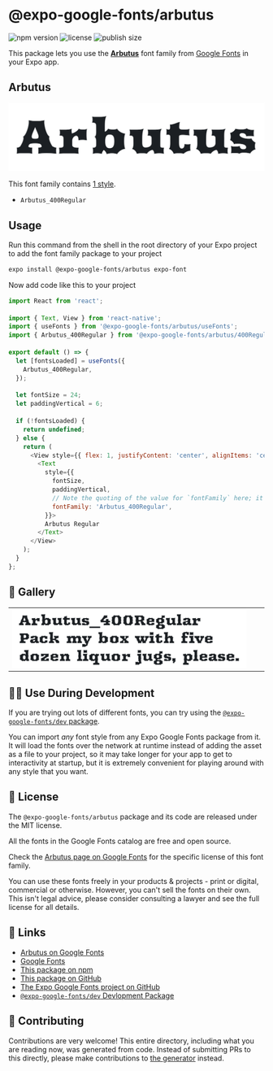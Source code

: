 # @expo-google-fonts/arbutus

![npm version](https://flat.badgen.net/npm/v/@expo-google-fonts/arbutus)
![license](https://flat.badgen.net/github/license/expo/google-fonts)
![publish size](https://flat.badgen.net/packagephobia/install/@expo-google-fonts/arbutus)

This package lets you use the [**Arbutus**](https://fonts.google.com/specimen/Arbutus) font family from [Google Fonts](https://fonts.google.com/) in your Expo app.

## Arbutus

![Arbutus](./font-family.png)

This font family contains [1 style](#-gallery).

- `Arbutus_400Regular`

## Usage

Run this command from the shell in the root directory of your Expo project to add the font family package to your project
```sh
expo install @expo-google-fonts/arbutus expo-font
```

Now add code like this to your project
```js
import React from 'react';

import { Text, View } from 'react-native';
import { useFonts } from '@expo-google-fonts/arbutus/useFonts';
import { Arbutus_400Regular } from '@expo-google-fonts/arbutus/400Regular';

export default () => {
  let [fontsLoaded] = useFonts({
    Arbutus_400Regular,
  });

  let fontSize = 24;
  let paddingVertical = 6;

  if (!fontsLoaded) {
    return undefined;
  } else {
    return (
      <View style={{ flex: 1, justifyContent: 'center', alignItems: 'center' }}>
        <Text
          style={{
            fontSize,
            paddingVertical,
            // Note the quoting of the value for `fontFamily` here; it expects a string!
            fontFamily: 'Arbutus_400Regular',
          }}>
          Arbutus Regular
        </Text>
      </View>
    );
  }
};

```

## 🔡 Gallery


||||
|-|-|-|
|![Arbutus_400Regular](.//400Regular/Arbutus_400Regular.ttf.png)||||


## 👩‍💻 Use During Development

If you are trying out lots of different fonts, you can try using the [`@expo-google-fonts/dev` package](https://github.com/freeboub/google-fonts/tree/master/font-packages/dev#readme).

You can import *any* font style from any Expo Google Fonts package from it. It will load the fonts
over the network at runtime instead of adding the asset as a file to your project, so it may take longer
for your app to get to interactivity at startup, but it is extremely convenient
for playing around with any style that you want.

## 📖 License

The `@expo-google-fonts/arbutus` package and its code are released under the MIT license.

All the fonts in the Google Fonts catalog are free and open source.

Check the [Arbutus page on Google Fonts](https://fonts.google.com/specimen/Arbutus) for the specific license of this font family.

You can use these fonts freely in your products & projects - print or digital, commercial or otherwise. However, you can't sell the fonts on their own. This isn't legal advice, please consider consulting a lawyer and see the full license for all details.

## 🔗 Links

- [Arbutus on Google Fonts](https://fonts.google.com/specimen/Arbutus)
- [Google Fonts](https://fonts.google.com/)
- [This package on npm](https://www.npmjs.com/package/@expo-google-fonts/arbutus)
- [This package on GitHub](https://github.com/freeboub/google-fonts/tree/master/font-packages/arbutus)
- [The Expo Google Fonts project on GitHub](https://github.com/freeboub/google-fonts)
- [`@expo-google-fonts/dev` Devlopment Package](https://github.com/freeboub/google-fonts/tree/master/font-packages/dev)

## 🤝 Contributing

Contributions are very welcome! This entire directory, including what you are reading now, was generated from code. Instead of submitting PRs to this directly, please make contributions to [the generator](https://github.com/freeboub/google-fonts/tree/master/packages/generator) instead.
